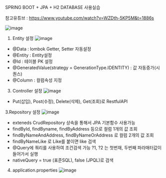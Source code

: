 SPRING BOOT + JPA + H2 DATABASE 사용실습

참고유튜브 : https://www.youtube.com/watch?v=WZDth-5KP5M&t=1886s

![image](https://github.com/user-attachments/assets/e14cbe95-538a-4113-a16e-8c0c734192d8)

1. Entity 설정
![image](https://github.com/user-attachments/assets/3800dad6-0b65-4fd9-99bc-1907f4400be7)

- @Data : lombok Getter, Setter 자동설정
- @Entity : Entity설정
- @Id : 테이블 PK 설정
- @GeneratedValue(strategy = GenerationType.IDENTITY) : 값 자동증가(시퀀스)
- @Column : 컬럼속성 지정

3. Controller 설정
![image](https://github.com/user-attachments/assets/c13f8e19-64c7-4e87-9f6c-77c9fd03cb13)

- Put(삽입), Post(수정), Delete(삭제), Get(조회)로 RestfulAPI

3.Repository 설정
![image](https://github.com/user-attachments/assets/656c960a-f3e2-40cf-9678-8612eacee7b1)

- exteneds CrudRepository 상속을 통해서 JPA 기본함수 사용가능
- findById, findByname, findByAddress 등으로 컬럼 1개의 값 조회
- findByNameAndAddress, findByNameOrAddress 로 컬럼 2개의 값 조회
- findByNameLike 로 Like를 붙이면 like 검색
- @Query에 쿼리를 사용하여 조건검색 가능 ?1, ?2 는 첫번재, 두번째 파라매터값이 들어가서 실행
- nativeQuery = true (표준SQL), false (JPQL)로 검색

4. application.properties
![image](https://github.com/user-attachments/assets/f57fd3ad-10e6-451d-bcd2-8e9b2fda1cb8)





